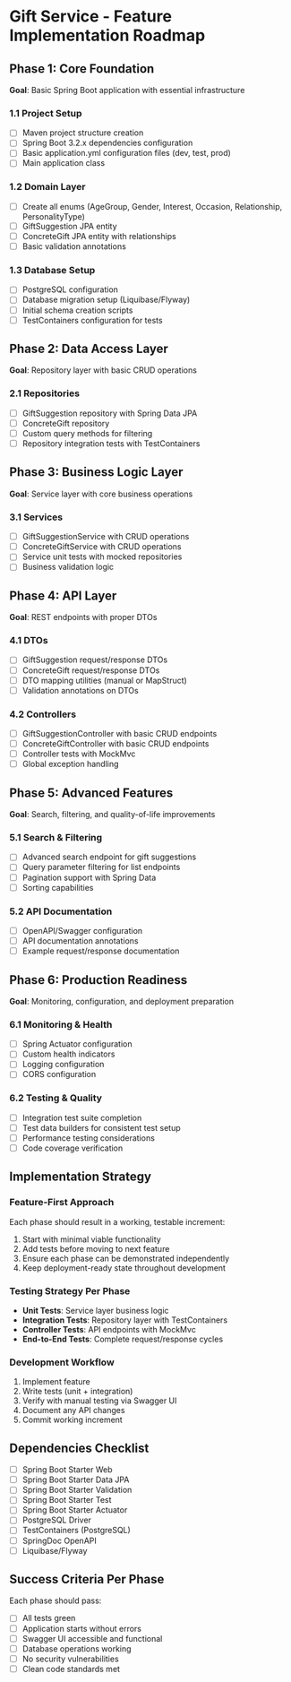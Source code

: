 # Gift Service - Feature Implementation Roadmap

## Phase 1: Core Foundation
**Goal**: Basic Spring Boot application with essential infrastructure

### 1.1 Project Setup
- [ ] Maven project structure creation
- [ ] Spring Boot 3.2.x dependencies configuration
- [ ] Basic application.yml configuration files (dev, test, prod)
- [ ] Main application class

### 1.2 Domain Layer
- [ ] Create all enums (AgeGroup, Gender, Interest, Occasion, Relationship, PersonalityType)
- [ ] GiftSuggestion JPA entity
- [ ] ConcreteGift JPA entity with relationships
- [ ] Basic validation annotations

### 1.3 Database Setup
- [ ] PostgreSQL configuration
- [ ] Database migration setup (Liquibase/Flyway)
- [ ] Initial schema creation scripts
- [ ] TestContainers configuration for tests

## Phase 2: Data Access Layer
**Goal**: Repository layer with basic CRUD operations

### 2.1 Repositories
- [ ] GiftSuggestion repository with Spring Data JPA
- [ ] ConcreteGift repository
- [ ] Custom query methods for filtering
- [ ] Repository integration tests with TestContainers

## Phase 3: Business Logic Layer
**Goal**: Service layer with core business operations

### 3.1 Services
- [ ] GiftSuggestionService with CRUD operations
- [ ] ConcreteGiftService with CRUD operations
- [ ] Service unit tests with mocked repositories
- [ ] Business validation logic

## Phase 4: API Layer
**Goal**: REST endpoints with proper DTOs

### 4.1 DTOs
- [ ] GiftSuggestion request/response DTOs
- [ ] ConcreteGift request/response DTOs
- [ ] DTO mapping utilities (manual or MapStruct)
- [ ] Validation annotations on DTOs

### 4.2 Controllers
- [ ] GiftSuggestionController with basic CRUD endpoints
- [ ] ConcreteGiftController with basic CRUD endpoints
- [ ] Controller tests with MockMvc
- [ ] Global exception handling

## Phase 5: Advanced Features
**Goal**: Search, filtering, and quality-of-life improvements

### 5.1 Search & Filtering
- [ ] Advanced search endpoint for gift suggestions
- [ ] Query parameter filtering for list endpoints
- [ ] Pagination support with Spring Data
- [ ] Sorting capabilities

### 5.2 API Documentation
- [ ] OpenAPI/Swagger configuration
- [ ] API documentation annotations
- [ ] Example request/response documentation

## Phase 6: Production Readiness
**Goal**: Monitoring, configuration, and deployment preparation

### 6.1 Monitoring & Health
- [ ] Spring Actuator configuration
- [ ] Custom health indicators
- [ ] Logging configuration
- [ ] CORS configuration

### 6.2 Testing & Quality
- [ ] Integration test suite completion
- [ ] Test data builders for consistent test setup
- [ ] Performance testing considerations
- [ ] Code coverage verification

## Implementation Strategy

### Feature-First Approach
Each phase should result in a working, testable increment:
1. Start with minimal viable functionality
2. Add tests before moving to next feature
3. Ensure each phase can be demonstrated independently
4. Keep deployment-ready state throughout development

### Testing Strategy Per Phase
- **Unit Tests**: Service layer business logic
- **Integration Tests**: Repository layer with TestContainers
- **Controller Tests**: API endpoints with MockMvc
- **End-to-End Tests**: Complete request/response cycles

### Development Workflow
1. Implement feature
2. Write tests (unit + integration)
3. Verify with manual testing via Swagger UI
4. Document any API changes
5. Commit working increment

## Dependencies Checklist
- [ ] Spring Boot Starter Web
- [ ] Spring Boot Starter Data JPA
- [ ] Spring Boot Starter Validation
- [ ] Spring Boot Starter Test
- [ ] Spring Boot Starter Actuator
- [ ] PostgreSQL Driver
- [ ] TestContainers (PostgreSQL)
- [ ] SpringDoc OpenAPI
- [ ] Liquibase/Flyway

## Success Criteria Per Phase
Each phase should pass:
- [ ] All tests green
- [ ] Application starts without errors
- [ ] Swagger UI accessible and functional
- [ ] Database operations working
- [ ] No security vulnerabilities
- [ ] Clean code standards met